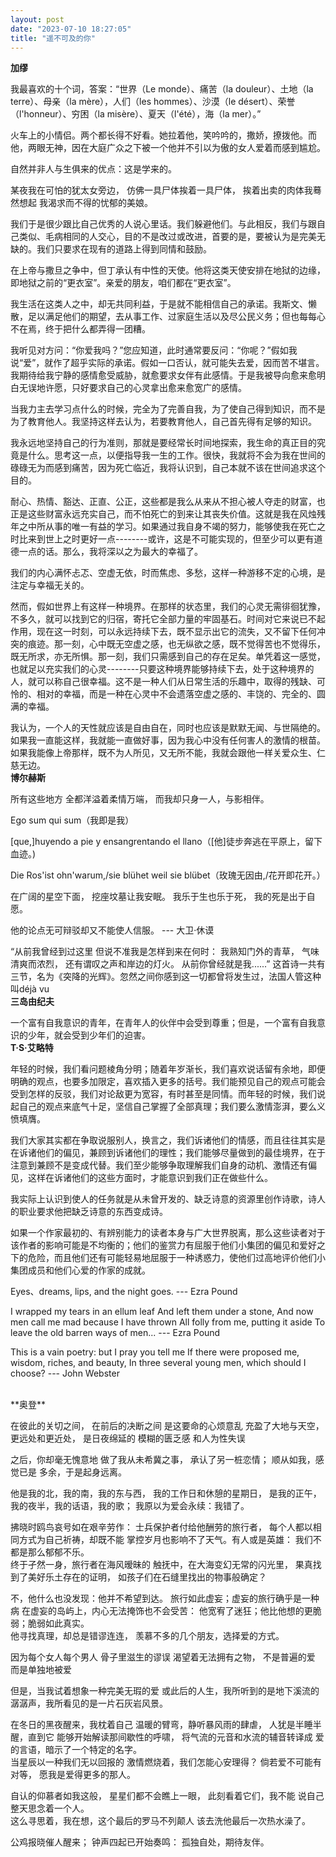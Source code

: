 ```yaml
---
layout: post
date: "2023-07-10 18:27:05"
title: "遥不可及的你"
---
```

**加缪**

我最喜欢的十个词，答案：“世界（Le monde）、痛苦（la douleur）、土地（la terre）、母亲（la mère），人们（les hommes）、沙漠（le désert）、荣誉（l'honneur）、穷困（la misère）、夏天（l'été），海（la mer）。”

火车上的小情侣。两个都长得不好看。她拉着他，笑吟吟的，撒娇，撩拨他。而他，两眼无神，因在大庭广众之下被一个他并不引以为傲的女人爱着而感到尴尬。

自然并非人与生俱来的优点：这是学来的。

某夜我在可怕的犹太女旁边，
仿佛一具尸体挨着一具尸体，
挨着出卖的肉体我蓦然想起
我渴求而不得的忧郁的美娘。

我们于是很少跟比自己优秀的人说心里话。我们躲避他们。与此相反，我们与跟自己类似、毛病相同的人交心，目的不是改过或改进，首要的是，要被认为是完美无缺的。我们只要求在现有的道路上得到同情和鼓励。

在上帝与撒旦之争中，但丁承认有中性的天使。他将这类天使安排在地狱的边缘，即地狱之前的“更衣室”。亲爱的朋友，咱们都在“更衣室”。

我生活在这类人之中，却无共同利益，于是就不能相信自己的承诺。我斯文、懒散，足以满足他们的期望，去从事工作、过家庭生活以及尽公民义务；但也每每心不在焉，终于把什么都弄得一团糟。

我听见对方问：“你爱我吗？”您应知道，此时通常要反问：“你呢？”假如我说“爱”，就作了超乎实际的承诺。假如一口否认，就可能失去爱，因而苦不堪言。我期待给我宁静的感情愈受威胁，就愈要求女伴有此感情。于是我被导向愈来愈明白无误地许愿，只好要求自己的心灵拿出愈来愈宽广的感情。

当我力主去学习点什么的时候，完全为了完善自我，为了使自己得到知识，而不是为了教育他人。我坚持这样去认为，若要教育他人，自己首先得有足够的知识。

我永远地坚持自己的行为准则，那就是要经常长时间地探索，我生命的真正目的究竟是什么。思考这一点，以便指导我一生的工作。很快，我就将不会为我在世间的碌碌无为而感到痛苦，因为死亡临近，我将认识到，自己本就不该在世间追求这个目的。

耐心、热情、豁达、正直、公正，这些都是我么从来从不担心被人夺走的财富，也正是这些财富永远充实自己，而不怕死亡的到来让其丧失价值。这就是我在风烛残年之中所从事的唯一有益的学习。如果通过我自身不竭的努力，能够使我在死亡之时比来到世上之时更好一点--------或许，这是不可能实现的，但至少可以更有道德一点的话。那么，我将深以之为最大的幸福了。

我们的内心满怀忐忑、空虚无依，时而焦虑、多愁，这样一种游移不定的心境，是注定与幸福无关的。

然而，假如世界上有这样一种境界。在那样的状态里，我们的心灵无需徘徊犹豫，不多久，就可以找到它的归宿，寄托它全部力量的牢固基石。时间对它来说已不起作用，现在这一时刻，可以永远持续下去，既不显示出它的流失，又不留下任何冲突的痕迹。那一刻，心中既无空虚之感，也无纵欲之感，既不觉得苦也不觉得乐，既无所求，亦无所惧。那一刻，我们只需感到自己的存在足矣。单凭着这一感觉，也就足以充实我们的心灵--------只要这种境界能够持续下去，处于这种境界的人，就可以称自己很幸福。这不是一种人们从日常生活的乐趣中，取得的残缺、可怜的、相对的幸福，而是一种在心灵中不会遗落空虚之感的、丰饶的、完全的、圆满的幸福。

我认为，一个人的天性就应该是自由自在，同时也应该是默默无闻、与世隔绝的。如果我一直能这样，我就能一直做好事，因为我心中没有任何害人的激情的根苗。如果我能像上帝那样，既不为人所见，又无所不能，我就会跟他一样关爱众生、仁慈无边。
<br>
**博尔赫斯**

所有这些地方
全都洋溢着柔情万端，
而我却只身一人，与影相伴。

Ego sum qui sum（我即是我）

[que,]huyendo a pie y ensangrentando el llano（[他]徒步奔逃在平原上，留下血迹。)

Die Ros'ist ohn'warum,/sie blühet weil sie blübet（玫瑰无因由,/花开即花开。）

在广阔的星空下面，
挖座坟墓让我安眠。
我乐于生也乐于死，
我的死是出于自愿。

他的论点无可辩驳却又不能使人信服。 --- 大卫·休谟


“从前我曾经到过这里
但说不准我是怎样到来在何时：
我熟知门外的青草，
气味清爽而浓烈，
还有谓叹之声和岸边的灯火。
从前你曾经就是我......”
这首诗一共有三节，名为《突降的光辉》。忽然之间你感到这一切都曾将发生过，法国人管这种叫déjà vu
<br>
**三岛由纪夫**

一个富有自我意识的青年，在青年人的伙伴中会受到尊重；但是，一个富有自我意识的少年，就会受到少年们的迫害。
<br>
**T·S·艾略特**

年轻的时候，我们看问题棱角分明；随着年岁渐长，我们喜欢说话留有余地，即便明确的观点，也要多加限定，喜欢插入更多的括号。我们能预见自己的观点可能会受到怎样的反驳，我们对论敌更为宽容，有时甚至是同情。而年轻的时候，我们说起自己的观点来底气十足，坚信自己掌握了全部真理；我们要么激情澎湃，要么义愤填膺。

我们大家其实都在争取说服别人，换言之，我们诉诸他们的情感，而且往往其实是在诉诸他们的偏见，兼顾到诉诸他们的理性；我们能够尽量做到的最佳境界，在于注意到兼顾不是变成代替。我们至少能够争取理解我们自身的动机、激情还有偏见，这样在诉诸他们的这些方面时，才能意识到我们正在做些什么。

我实际上认识到使人的任务就是从未曾开发的、缺乏诗意的资源里创作诗歌，诗人的职业要求他把缺乏诗意的东西变成诗。

如果一个作家最初的、有辨别能力的读者本身与广大世界脱离，那么这些读者对于该作者的影响可能是不均衡的；他们的鉴赏力有屈服于他们小集团的偏见和爱好之下的危险，而且他们还有可能轻易地屈服于一种诱惑力，使他们过高地评价他们小集团成员和他们心爱的作家的成就。

Eyes、dreams, lips, and the night goes. --- Ezra Pound

I wrapped my tears in an ellum leaf
And left them under a stone,
And now men call me mad because I have thrown
All folly from me, putting it aside
To leave the old barren ways of men...  --- Ezra Pound

This is a vain poetry: but I pray you tell me
If there were proposed me, wisdom, riches, and beauty,
In three several young men, which should I choose?     --- John Webster

<br>
**奥登**

在彼此的关切之间，
在前后的决断之间
是这要命的心烦意乱
充盈了大地与天空，
更远处和更近处，
是日夜绵延的
模糊的匮乏感
和人为性失误

之后，你却毫无愧意地
做了我从未希冀之事，
承认了另一桩恋情；
顺从如我，感觉已是
多余，于是起身远离。

他是我的北，我的南，我的东与西，
我的工作日和休憩的星期日，
是我的正午，我的夜半，我的话语，我的歌；
我原以为爱会永续：我错了。

拂晓时鸥鸟哀号如在艰辛劳作：
士兵保护者付给他酬劳的旅行者，
每个人都以相同方式为自己祈祷，却既不能
掌控岁月也影响不了天气。有人或是英雄：
我们不都是那么郁郁不乐。
<br>
终于孑然一身，旅行者在海风暧昧的
触抚中，在大海变幻无常的闪光里，
果真找到了美好乐土存在的证明，
如孩子们在石缝里找出的物事般确定？

不，他什么也没发现：他并不希望到达。
旅行如此虚妄；虚妄的旅行确乎是一种病
在虚妄的岛屿上，内心无法掩饰也不会受苦：
他宽宥了迷狂；他比他想的更脆弱；脆弱如此真实。
<br>
他寻找真理，却总是错谬连连，
羡慕不多的几个朋友，选择爱的方式。

因为每个女人每个男人
骨子里滋生的谬误
渴望着无法拥有之物，
不是普遍的爱
而是单独地被爱

但是，当我试着想象一种完美无瑕的爱
或此后的人生，我所听到的是地下溪流的
潺潺声，我所看见的是一片石灰岩风景。

在冬日的黑夜醒来，我枕着自己
温暖的臂弯，静听暴风雨的肆虐，
人犹是半睡半醒，直到它
能够开始解读那间歇性的呼啸，
将气流的元音和水流的辅音转译成
爱的言语，暗示了一个特定的名字。
<br>
当星辰以一种我们无以回报的
激情燃烧着，我们怎能心安理得？
倘若爱不可能有对等，
愿我是爱得更多的那人。

自认的仰慕者如我这般，
星星们都不会瞧上一眼，
此刻看着它们，我不能
说自己整天思念着一个人。
<br>
这么寻思着，我在想，这个最后的罗马不列颠人
该去洗他最后一次热水澡了。

公鸡报晓催人醒来；
钟声四起已开始奏鸣：
孤独自处，期待友伴。
